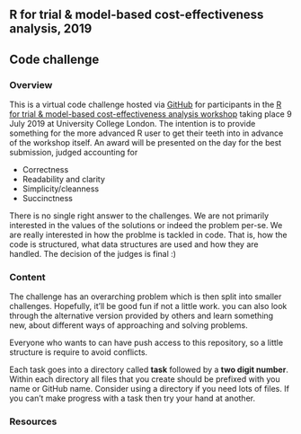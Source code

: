 
<!-- README.md is generated from README.Rmd. Please edit that file -->

## R for trial & model-based cost-effectiveness analysis, 2019

## Code challenge

### Overview

This is a virtual code challenge hosted via
[GitHub](https://github.com/) for participants in the [R for trial &
model-based cost-effectiveness analysis
workshop](http://www.statistica.it/gianluca/teaching/r-hta-workshop/2019/)
taking place 9 July 2019 at University College London. The intention is
to provide something for the more advanced R user to get their teeth
into in advance of the workshop itself. An award will be presented on
the day for the best submission, judged accounting for

  - Correctness
  - Readability and clarity
  - Simplicity/cleanness
  - Succinctness

There is no single right answer to the challenges. We are not primarily
interested in the values of the solutions or indeed the problem per-se.
We are really interested in how the problme is tackled in code. That is,
how the code is structured, what data structures are used and how they
are handled. The decision of the judges is final :)

### Content

The challenge has an overarching problem which is then split into
smaller challenges. Hopefully, it’ll be good fun if not a little work.
you can also look through the alternative version provided by others and
learn something new, about different ways of approaching and solving
problems.

Everyone who wants to can have push access to this repository, so a
little structure is require to avoid conflicts.

Each task goes into a directory called **task** followed by a **two
digit number**. Within each directory all files that you create should
be prefixed with you name or GitHub name. Consider using a directory if
you need lots of files. If you can’t make progress with a task then try
your hand at another.

### Resources
